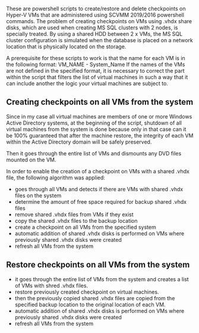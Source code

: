 These are powershell scripts to create/restore and delete checkpoints on Hyper-V VMs that are administered using SCVMM 2019/2016 powershell commands.
The problem of creating checkpoints on VMs using .vhdx share disks, which are used when creating MS SQL clusters with 2 nodes, is specially treated.
By using a shared HDD between 2 x VMs, the MS SQL cluster configuration is simulated when the database is placed on a network location that is physically located on the storage.

A prerequisite for these scripts to work is that the name for each VM is in the following format:
VM_NAME - System_Name
If the names of the VMs are not defined in the specified format, it is necessary to correct the part within the script that filters the list of virtual machines in such a way that it can include another
the logic your virtual machines are subject to.

Creating checkpoints on all VMs from the system
--------------------------------------------------
Since in my case all virtual machines are members of one or more Windows Active Directory systems, at the beginning of the script, shutdown of all virtual machines from the system is done because
only in that case can it be 100% guaranteed that after the machine restore, the integrity of each VM within the Active Directory domain will be safely preserved.

Then it goes through the entire list of VMs and dismounts any DVD files mounted on the VM.

In order to enable the creation of a checkpoint on VMs with a shared .vhdx file, the following algorithm was applied:
- goes through all VMs and detects if there are VMs with shared .vhdx files on the system
- determine the amount of free space required for backup shared .vhdx files
- remove shared .vhdx files from VMs if they exist
- copy the shared .vhdx files to the backup location
- create a checkpoint on all VMs from the specified system
- automatic addition of shared .vhdx disks is performed on VMs where previously shared .vhdx disks were created
- refresh all VMs from the system

Restore checkpoints on all VMs from the system
----------------------------------------------
- it goes through the entire list of VMs from the system and creates a list of VMs with shred .vhdx files.
- restore previously created checkpoint on virtual machines.
- then the previously copied shared .vhdx files are copied from the specified backup location to the original location of each VM.
- automatic addition of shared .vhdx disks is performed on VMs where previously shared .vhdx disks were created
- refresh all VMs from the system
